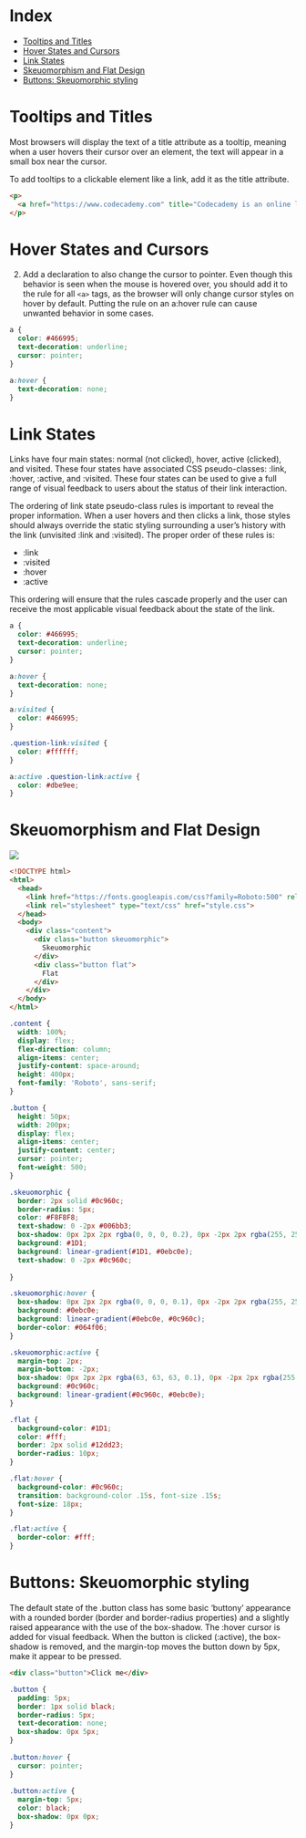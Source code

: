 # Index
* [Tooltips and Titles](#tooltips-and-titles)
* [Hover States and Cursors](#hover-states-and-cursors)
* [Link States](#link-states)
* [Skeuomorphism and Flat Design](#skeuomorphism-and-flat-design)
* [Buttons: Skeuomorphic styling](#buttons-skeuomorphic-styling)

# Tooltips and Titles
Most browsers will display the text of a title attribute as a tooltip, meaning when a user hovers their cursor over an element, the text will appear in a small box near the cursor.

To add tooltips to a clickable element like a link, add it as the title attribute.
```HTML
<p>
  <a href="https://www.codecademy.com" title="Codecademy is an online learning platform">Codecademy</a> is the best place to learn to code!
</p>
```

# Hover States and Cursors
2. Add a declaration to also change the cursor to pointer. Even though this behavior is seen when the mouse is hovered over, you should add it to the rule for all `<a>` tags, as the browser will only change cursor styles on hover by default. Putting the rule on an a:hover rule can cause unwanted behavior in some cases.
```CSS
a {
  color: #466995;
  text-decoration: underline;
  cursor: pointer;
}

a:hover {
  text-decoration: none;
}
```

# Link States
Links have four main states: normal (not clicked), hover, active (clicked), and visited. These four states have associated CSS pseudo-classes: :link, :hover, :active, and :visited. These four states can be used to give a full range of visual feedback to users about the status of their link interaction.

The ordering of link state pseudo-class rules is important to reveal the proper information. When a user hovers and then clicks a link, those styles should always override the static styling surrounding a user’s history with the link (unvisited :link and :visited). The proper order of these rules is:
* :link
* :visited
* :hover
* :active

This ordering will ensure that the rules cascade properly and the user can receive the most applicable visual feedback about the state of the link.
```CSS
a {
  color: #466995;
  text-decoration: underline;
  cursor: pointer;
}

a:hover {
  text-decoration: none;
}

a:visited {
  color: #466995;
}

.question-link:visited {
  color: #ffffff;
}

a:active .question-link:active {
  color: #dbe9ee;
}
```

# Skeuomorphism and Flat Design
<img src="./img/buttons-css.PNG">

```HTML
<!DOCTYPE html>
<html>
  <head>
    <link href="https://fonts.googleapis.com/css?family=Roboto:500" rel="stylesheet">
    <link rel="stylesheet" type="text/css" href="style.css">
  </head>
  <body>
    <div class="content">
      <div class="button skeuomorphic">
        Skeuomorphic
      </div>
      <div class="button flat">
        Flat
      </div>
    </div>
  </body>
</html>
```
```CSS
.content {
  width: 100%;
  display: flex;
  flex-direction: column;
  align-items: center;
  justify-content: space-around;
  height: 400px;
  font-family: 'Roboto', sans-serif;
}

.button {
  height: 50px;
  width: 200px;
  display: flex;
  align-items: center;
  justify-content: center;
  cursor: pointer;
  font-weight: 500;
}

.skeuomorphic {
  border: 2px solid #0c960c;
  border-radius: 5px;
  color: #F8F8F8;
  text-shadow: 0 -2px #006bb3;
  box-shadow: 0px 2px 2px rgba(0, 0, 0, 0.2), 0px -2px 2px rgba(255, 255, 255, 0.5) inset, 0 2px 2px rgba(255, 255, 255, 0.8) inset;
  background: #1D1;
  background: linear-gradient(#1D1, #0ebc0e);
  text-shadow: 0 -2px #0c960c;
  
}

.skeuomorphic:hover {
  box-shadow: 0px 2px 2px rgba(0, 0, 0, 0.1), 0px -2px 2px rgba(255, 255, 255, 0.25) inset, 0 2px 2px rgba(255, 255, 255, 0.4) inset;
  background: #0ebc0e;
  background: linear-gradient(#0ebc0e, #0c960c);
  border-color: #064f06;
}

.skeuomorphic:active {
  margin-top: 2px;
  margin-bottom: -2px;
  box-shadow: 0px 2px 2px rgba(63, 63, 63, 0.1), 0px -2px 2px rgba(255, 255, 255, 0.25) inset, 0 2px 2px rgba(255, 255, 255, 0.4) inset;
  background: #0c960c;
  background: linear-gradient(#0c960c, #0ebc0e);
}

.flat {
  background-color: #1D1;
  color: #fff;
  border: 2px solid #12dd23;
  border-radius: 10px;
}

.flat:hover {
  background-color: #0c960c;
  transition: background-color .15s, font-size .15s;
  font-size: 18px;
}

.flat:active {
  border-color: #fff;
}
```


# Buttons: Skeuomorphic styling
The default state of the .button class has some basic ‘buttony’ appearance with a rounded border (border and border-radius properties) and a slightly raised appearance with the use of the box-shadow. The :hover cursor is added for visual feedback. When the button is clicked (:active), the box-shadow is removed, and the margin-top moves the button down by 5px, make it appear to be pressed.
```HTML
<div class="button">Click me</div>
```
```CSS
.button {
  padding: 5px;
  border: 1px solid black;
  border-radius: 5px;
  text-decoration: none;
  box-shadow: 0px 5px;
}
 
.button:hover {
  cursor: pointer;
}
 
.button:active {
  margin-top: 5px;
  color: black;
  box-shadow: 0px 0px;
}
```
